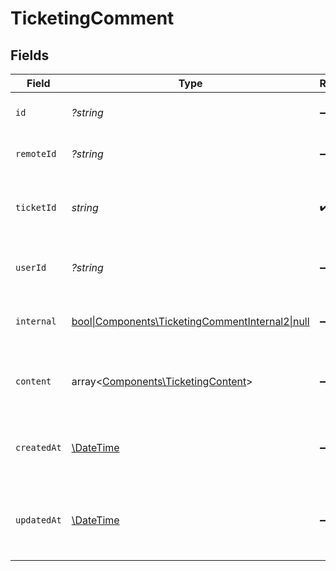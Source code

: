 # TicketingComment


## Fields

| Field                                                                                                 | Type                                                                                                  | Required                                                                                              | Description                                                                                           | Example                                                                                               |
| ----------------------------------------------------------------------------------------------------- | ----------------------------------------------------------------------------------------------------- | ----------------------------------------------------------------------------------------------------- | ----------------------------------------------------------------------------------------------------- | ----------------------------------------------------------------------------------------------------- |
| `id`                                                                                                  | *?string*                                                                                             | :heavy_minus_sign:                                                                                    | Unique identifier                                                                                     | 8187e5da-dc77-475e-9949-af0f1fa4e4e3                                                                  |
| `remoteId`                                                                                            | *?string*                                                                                             | :heavy_minus_sign:                                                                                    | Provider's unique identifier                                                                          | 8187e5da-dc77-475e-9949-af0f1fa4e4e3                                                                  |
| `ticketId`                                                                                            | *string*                                                                                              | :heavy_check_mark:                                                                                    | The ticket ID associated with the comment                                                             | ticket-001                                                                                            |
| `userId`                                                                                              | *?string*                                                                                             | :heavy_minus_sign:                                                                                    | The user who created the comment                                                                      | user-001                                                                                              |
| `internal`                                                                                            | [bool\|Components\TicketingCommentInternal2\|null](../../Models/Components/TicketingCommentInternal.md) | :heavy_minus_sign:                                                                                    | Whether the comment is internal                                                                       | false                                                                                                 |
| `content`                                                                                             | array<[Components\TicketingContent](../../Models/Components/TicketingContent.md)>                     | :heavy_minus_sign:                                                                                    | Array of content associated with the comment                                                          |                                                                                                       |
| `createdAt`                                                                                           | [\DateTime](https://www.php.net/manual/en/class.datetime.php)                                         | :heavy_minus_sign:                                                                                    | The timestamp when the record was created                                                             | 2021-01-01T01:01:01.000Z                                                                              |
| `updatedAt`                                                                                           | [\DateTime](https://www.php.net/manual/en/class.datetime.php)                                         | :heavy_minus_sign:                                                                                    | The timestamp when the record was last updated                                                        | 2021-01-01T01:01:01.000Z                                                                              |